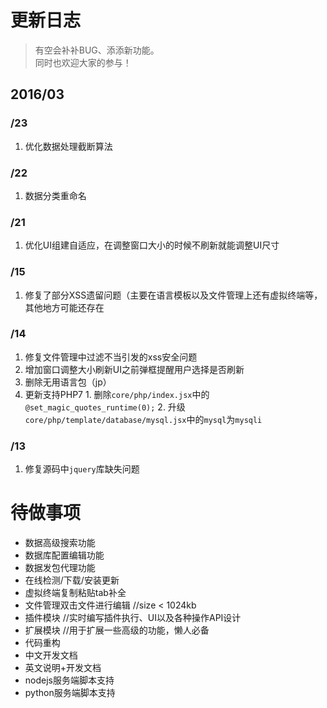 # 更新日志
> 有空会补补BUG、添添新功能。    
> 同时也欢迎大家的参与！

## 2016/03

### /23
  1. 优化数据处理截断算法

### /22
  1. 数据分类重命名

### /21
  1. 优化UI组建自适应，在调整窗口大小的时候不刷新就能调整UI尺寸

### /15
  1. 修复了部分XSS遗留问题（主要在语言模板以及文件管理上还有虚拟终端等，其他地方可能还存在

### /14
  1. 修复文件管理中过滤不当引发的xss安全问题
  2. 增加窗口调整大小刷新UI之前弹框提醒用户选择是否刷新
  3. 删除无用语言包（jp）
  4. 更新支持PHP7
    1. 删除`core/php/index.jsx`中的`@set_magic_quotes_runtime(0);`
    2. 升级`core/php/template/database/mysql.jsx`中的`mysql`为`mysqli`

### /13
  1. 修复源码中`jquery`库缺失问题

# 待做事项
  * 数据高级搜索功能
  * 数据库配置编辑功能
  * 数据发包代理功能
  * 在线检测/下载/安装更新
  * 虚拟终端复制粘贴tab补全
  * 文件管理双击文件进行编辑 //size < 1024kb
  * 插件模块 //实时编写插件执行、UI以及各种操作API设计
  * 扩展模块 //用于扩展一些高级的功能，懒人必备
  * 代码重构
  * 中文开发文档
  * 英文说明+开发文档
  * nodejs服务端脚本支持
  * python服务端脚本支持